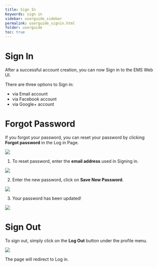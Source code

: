 ```yaml
---
title: Sign In
Keywords: sign in
sidebar: userguide_sidebar
permalink: userguide_signin.html
folder: userguide
toc: true
---
```




# Sign In

After a successful account creation, you can now Sign in to the EMS Web UI.

There are three options to Sign in: 

- via Email account
- via Facebook account
- via Google+  account




# Forgot Password

If you forgot your password, you can reset your password by clicking **Forgot password** in the Log in Page.

![](../images/userguide/forgotpassword.jpg)



1. To reset password, enter the **email address** used in Signing in.

![](../images/userguide/resetpassword.jpg)

2. Enter the new password, click on **Save New Password**.

![](../images/userguide/savenewpassword.jpg)

3. Your password has been updated!

![](../images/userguide/resetsuccess.jpg)





# Sign Out

To sign out, simply click on the **Log Out** button under the profile menu.

![](./assets/logout.jpg)

The page will redirect to Log in.

